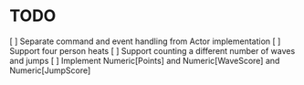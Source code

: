 # TODO

[ ] Separate command and event handling from Actor implementation
[ ] Support four person heats
[ ] Support counting a different number of waves and jumps
[ ] Implement Numeric[Points] and Numeric[WaveScore] and Numeric[JumpScore]